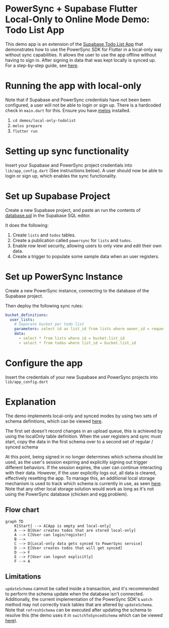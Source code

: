 # PowerSync + Supabase Flutter Local-Only to Online Mode Demo: Todo List App

This demo app is an extension of the [Supabase Todo List App](../supabase-todolist/README.md) that demonstrates how to use the PowerSync SDK for Flutter in a local-only way without sync capabilities. It allows the user to use the app offline without having to sign in. After signing in data that was kept locally is synced up. For a step-by-step guide, see [here](https://docs.powersync.com/integration-guides/supabase).

# Running the app with local-only

Note that if Supabase and PowerSync credentials have not been been configured, a user will not be able to login or sign up. There is a hardcoded check in `main.dart` for this.
Ensure you have [melos](https://melos.invertase.dev/~melos-latest/getting-started) installed.

1. `cd demos/local-only-todolist`
2. `melos prepare`
3. `flutter run`

# Setting up sync functionality

Insert your Supabase and PowerSync project credentials into `lib/app_config.dart` (See instructions below).
A user should now be able to login or sign up, which enables the sync functionality.

# Set up Supabase Project

Create a new Supabase project, and paste an run the contents of [database.sql](./database.sql) in the Supabase SQL editor.

It does the following:

1. Create `lists` and `todos` tables.
2. Create a publication called `powersync` for `lists` and `todos`.
3. Enable row level security, allowing users to only view and edit their own data.
4. Create a trigger to populate some sample data when an user registers.

# Set up PowerSync Instance

Create a new PowerSync instance, connecting to the database of the Supabase project.

Then deploy the following sync rules:

```yaml
bucket_definitions:
  user_lists:
    # Separate bucket per todo list
    parameters: select id as list_id from lists where owner_id = request.user_id()
    data:
      - select * from lists where id = bucket.list_id
      - select * from todos where list_id = bucket.list_id
```

# Configure the app

Insert the credentials of your new Supabase and PowerSync projects into `lib/app_config.dart`

# Explanation

The demo implements local-only and synced modes by using two sets of schema definitions, which can be viewed [here](./lib/models/schema.dart).

The first set doesn't record changes in an upload queue, this is achieved by using the localOnly table definition.
When the user registers and sync must start, copy the data in the first schema over to a second set of regular / synced schema

At this point, being signed in no longer determines which schema should be used, as the user's session expiring and explicitly signing out trigger different behaviors. If the session expires, the user can continue interacting with their data. However, if the user explicitly logs out, all data is cleared, effectively resetting the app. To manage this, an additional local storage mechanism is used to track which schema is currently in use, as seen [here](./lib/models/sync_mode.dart). Note that any other local storage solution would work as long as it's not using the PowerSync database (chicken and egg problem).

## Flow chart

```mermaid
graph TD
    K[Start] --> A[App is empty and local-only]
    A --> B[User creates todos that are stored local-only]
    A --> C[User can login/register]
    B -->
    C --> D[Local-only data gets synced to PowerSync service]
    D --> E[User creates todos that will get synced]
    D --> F
    E --> F[User can logout explicitly]
    F --> A
```

## Limitations

`updateSchema` cannot be called inside a transaction, and it's recommended to perform the schema update when the database isn't connected.
Additionally, the current implementation of the PowerSync SDK's `watch` method may not correctly track tables that are altered by `updateSchema`. Note that `refreshSchema` can be executed after updating the schema to resolve this (the demo uses it in `switchToSyncedSchema` which can be viewed [here](./lib/models/schema.dart)).

